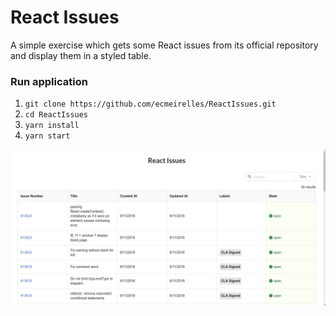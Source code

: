 # React Issues
A simple exercise which gets some React issues from its official repository and display them in a styled table.

### Run application
1. `git clone https://github.com/ecmeirelles/ReactIssues.git`
2. `cd ReactIssues`
3. `yarn install`
4. `yarn start`


![React Issues](https://github.com/ecmeirelles/ReactIssues/blob/master/react-issues.gif)
